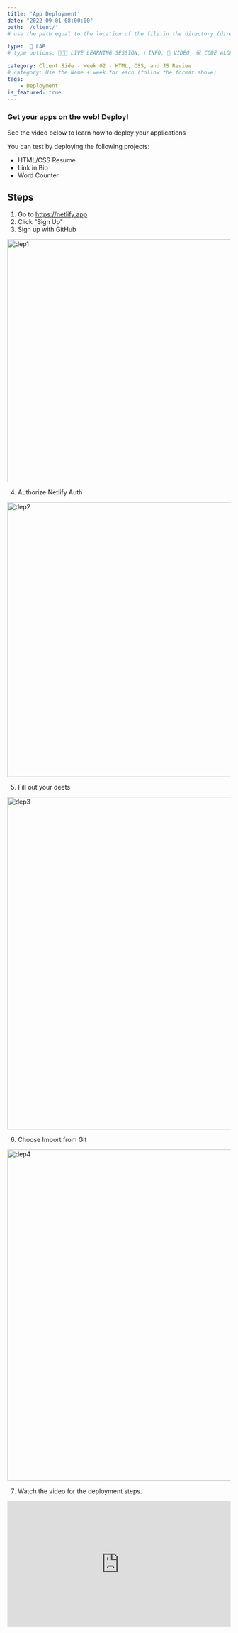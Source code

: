 ```yaml
---
title: 'App Deployment'
date: "2022-09-01 08:00:00"
path: '/client/'
# use the path equal to the location of the file in the directory (directory structure)

type: '🥼 LAB'
# type options: 👩🏽‍🏫 LIVE LEARNING SESSION, ℹ️ INFO, 🎥 VIDEO, 💻 CODE ALONG, 🥼 LAB, ↩️ REVIEW/NOTES, 👥 GROUP LEARNING, 👷🏼‍♂️ GROUP PROJECT, 🧠 ASSESSMENT, 📝 ASSIGNMENT

category: Client Side - Week 02 - HTML, CSS, and JS Review
# category: Use the Name + week for each (follow the format above)
tags: 
    - Deployment
is_featured: true
---
```

### Get your apps on the web! Deploy!
See the video below to learn how to deploy your applications

You can test by deploying the following projects:
- HTML/CSS Resume
- Link in Bio
- Word Counter

## Steps
1. Go to <a href="https://netlify.app" target="_blank">https://netlify.app</a>
2. Click "Sign Up"
3. Sign up with GitHub

<img width="548" alt="dep1" src="https://user-images.githubusercontent.com/29741570/189392791-cd13e52d-6355-4a35-b5ec-724726ced220.png">

4. Authorize Netlify Auth

<img width="620" alt="dep2" src="https://user-images.githubusercontent.com/29741570/189392787-a2ca9dd1-2c98-425c-9823-42f330b5bb0d.png">

5. Fill out your deets

<img width="750" alt="dep3" src="https://user-images.githubusercontent.com/29741570/189392786-50037c19-5ce5-4da2-bf13-cb472d2ea8e9.png">

6. Choose Import from Git

<img width="748" alt="dep4" src="https://user-images.githubusercontent.com/29741570/189392783-afbb08b2-72cc-419a-8f2f-4258d3725a6a.png">

7. Watch the video for the deployment steps.

<div style="padding:56.2% 0 0 0;position:relative;"><iframe src="https://player.vimeo.com/video/695862666?h=0861db4510&amp;badge=0&amp;autopause=0&amp;player_id=0&amp;app_id=58479" frameborder="0" allow="autoplay; fullscreen; picture-in-picture" allowfullscreen style="position:absolute;top:0;left:0;width:100%;height:100%;" title="Netlify Deploy"></iframe></div><script src="https://player.vimeo.com/api/player.js"></script>

